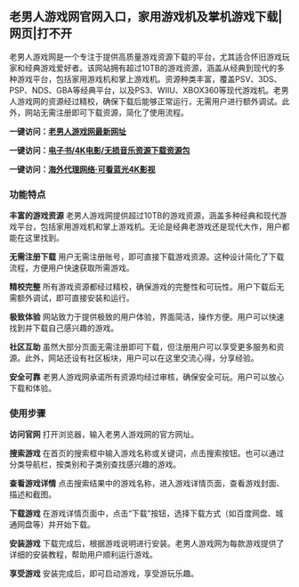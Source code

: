 <h2>老男人游戏网官网入口，家用游戏机及掌机游戏下载|网页|打不开</h2>
<p>老男人游戏网是一个专注于提供高质量游戏资源下载的平台，尤其适合怀旧游戏玩家和经典游戏爱好者。该网站拥有超过10TB的游戏资源，涵盖从经典到现代的多种游戏平台，包括家用游戏机和掌上游戏机。资源种类丰富，覆盖PSV、3DS、PSP、NDS、GBA等经典平台，以及PS3、WIIU、XBOX360等现代游戏机。老男人游戏网的资源经过精校，确保下载后能够正常运行，无需用户进行额外调试。此外，网站无需注册即可下载资源，简化了使用流程。</p>
<p><strong>一键访问：</strong><a href="https://www.imi123.cn/sites/4504.html" target="_blank"><strong>老男人游戏网最新网址</strong></a></p>
<p><strong>一键访问：</strong><a href="https://wangpanziyuan.pages.dev/" target="_blank"><strong>电子书/4K电影/无损音乐资源下载资源包</strong></a></p>
<p><strong>一键访问：</strong><a href="http://ip.harmonylink.net/share/e82025" target="_blank"><strong>海外代理网络·可看蓝光4K影视</strong></a></p>
<h3><strong>功能特点</strong></h3>
<p><strong>丰富的游戏资源</strong> 老男人游戏网提供超过10TB的游戏资源，涵盖多种经典和现代游戏平台，包括家用游戏机和掌上游戏机。无论是经典老游戏还是现代大作，用户都能在这里找到。</p>
<p><strong>无需注册下载</strong> 用户无需注册账号，即可直接下载游戏资源。这种设计简化了下载流程，方便用户快速获取所需游戏。</p>
<p><strong>精校完整</strong> 所有游戏资源都经过精校，确保游戏的完整性和可玩性。用户下载后无需额外调试，即可直接安装和运行。</p>
<p><strong>极致体验</strong> 网站致力于提供极致的用户体验，界面简洁，操作方便。用户可以快速找到并下载自己感兴趣的游戏。</p>
<p><strong>社区互助</strong> 虽然大部分页面无需注册即可下载，但注册用户可以享受更多服务和资源。此外，网站还设有社区板块，用户可以在这里交流心得，分享经验。</p>
<p><strong>安全可靠</strong> 老男人游戏网承诺所有资源均经过审核，确保安全可玩。用户可以放心下载和体验。</p>
<h3><strong>使用步骤</strong></h3>
<p><strong>访问官网</strong> 打开浏览器，输入老男人游戏网的官方网址。</p>
<p><strong>搜索游戏</strong> 在首页的搜索框中输入游戏名称或关键词，点击搜索按钮。也可以通过分类导航栏，按类别和子类别查找感兴趣的游戏。</p>
<p><strong>查看游戏详情</strong> 点击搜索结果中的游戏名称，进入游戏详情页面，查看游戏封面、描述和截图。</p>
<p><strong>下载游戏</strong> 在游戏详情页面中，点击“下载”按钮，选择下载方式（如百度网盘、城通网盘等）并开始下载。</p>
<p><strong>安装游戏</strong> 下载完成后，根据游戏说明进行安装。老男人游戏网为每款游戏提供了详细的安装教程，帮助用户顺利运行游戏。</p>
<p><strong>享受游戏</strong> 安装完成后，即可启动游戏，享受游玩乐趣。</p>
